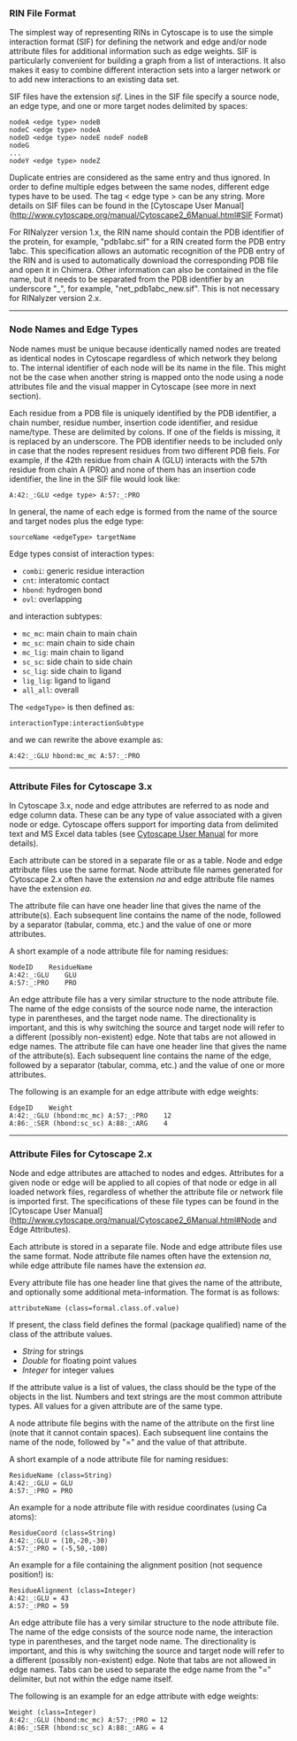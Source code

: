 ### RIN File Format

The simplest way of representing RINs in Cytoscape is to use the simple interaction format (SIF) for defining the network and edge and/or node attribute files for additional information such as edge weights. SIF is particularly convenient for building a graph from a list of interactions. It also makes it easy to combine different interaction sets into a larger network or to add new interactions to an existing data set.

SIF files have the extension *sif*. Lines in the SIF file specify a source node, an edge type, and one or more target nodes delimited by spaces:

	nodeA <edge type> nodeB
	nodeC <edge type> nodeA
	nodeD <edge type> nodeE nodeF nodeB
	nodeG
	...
	nodeY <edge type> nodeZ

Duplicate entries are considered as the same entry and thus ignored. In order to define multiple edges between the same nodes, different edge types have to be used. The tag < edge type > can be any string. More details on SIF files can be found in the [Cytoscape User Manual](http://www.cytoscape.org/manual/Cytoscape2_6Manual.html#SIF Format)

For RINalyzer version 1.x, the RIN name should contain the PDB identifier of the protein, for example, "pdb1abc.sif" for a RIN created form the PDB entry 1abc. This specification allows an automatic recognition of the PDB entry of the RIN and is used to automatically download the corresponding PDB file and open it in Chimera. Other information can also be contained in the file name, but it needs to be separated from the PDB identifier by an underscore "_", for example, "net_pdb1abc_new.sif". This is not necessary for RINalyzer version 2.x.

* * *

### Node Names and Edge Types

Node names must be unique because identically named nodes are treated as identical nodes in Cytoscape regardless of which network they belong to. The internal identifier of each node will be its name in the file. This might not be the case when another string is mapped onto the node using a node attributes file and the visual mapper in Cytoscape (see more in next section).

Each residue from a PDB file is uniquely identified by the PDB identifier, a chain number, residue number, insertion code identifier, and residue name/type. These are delimited by colons. If one of the fields is missing, it is replaced by an underscore. The PDB identifier needs to be included only in case that the nodes represent residues from two different PDB fiels. For example, if the 42th residue from chain A (GLU) interacts with the 57th residue from chain A (PRO) and none of them has an insertion code identifier, the line in the SIF file would look like:

	A:42:_:GLU <edge type> A:57:_:PRO

In general, the name of each edge is formed from the name of the source and target nodes plus the edge type:

	sourceName <edgeType> targetName 

Edge types consist of interaction types:

*   `combi`: generic residue interaction
*   `cnt`: interatomic contact
*   `hbond`: hydrogen bond
*   `ovl`: overlapping

and interaction subtypes:

*   `mc_mc`: main chain to main chain
*   `mc_sc`: main chain to side chain
*   `mc_lig`: main chain to ligand
*   `sc_sc`: side chain to side chain
*   `sc_lig`: side chain to ligand
*   `lig_lig`: ligand to ligand
*   `all_all`: overall

The `<edgeType>` is then defined as:

	interactionType:interactionSubtype

and we can rewrite the above example as:

	A:42:_:GLU hbond:mc_mc A:57:_:PRO

  

* * *

### Attribute Files for Cytoscape 3.x

In Cytoscape 3.x, node and edge attributes are referred to as node and edge column data. These can be any type of value associated with a given node or edge. Cytoscape offers support for importing data from delimited text and MS Excel data tables (see [Cytoscape User Manual](http://wiki.cytoscape.org/Cytoscape_3/UserManual#Node_and_Edge_Column_Data) for more details).

Each attribute can be stored in a separate file or as a table. Node and edge attribute files use the same format. Node attribute file names generated for Cytoscape 2.x often have the extension *na* and edge attribute file names have the extension *ea*.

The attribute file can have one header line that gives the name of the attribute(s). Each subsequent line contains the name of the node, followed by a separator (tabular, comma, etc.) and the value of one or more attributes.

A short example of a node attribute file for naming residues:

	NodeID    ResidueName
	A:42:_:GLU    GLU
	A:57:_:PRO    PRO

An edge attribute file has a very similar structure to the node attribute file. The name of the edge consists of the source node name, the interaction type in parentheses, and the target node name. The directionality is important, and this is why switching the source and target node will refer to a different (possibly non-existent) edge. Note that tabs are not allowed in edge names. The attribute file can have one header line that gives the name of the attribute(s). Each subsequent line contains the name of the edge, followed by a separator (tabular, comma, etc.) and the value of one or more attributes.

The following is an example for an edge attribute with edge weights:

	EdgeID    Weight
	A:42:_:GLU (hbond:mc_mc) A:57:_:PRO    12
	A:86:_:SER (hbond:sc_sc) A:88:_:ARG    4

  

* * *

### Attribute Files for Cytoscape 2.x

Node and edge attributes are attached to nodes and edges. Attributes for a given node or edge will be applied to all copies of that node or edge in all loaded network files, regardless of whether the attribute file or network file is imported first. The specifications of these file types can be found in the [Cytoscape User Manual](http://www.cytoscape.org/manual/Cytoscape2_6Manual.html#Node and Edge Attributes).

Each attribute is stored in a separate file. Node and edge attribute files use the same format. Node attribute file names often have the extension *na*, while edge attribute file names have the extension *ea*.

Every attribute file has one header line that gives the name of the attribute, and optionally some additional meta-information. The format is as follows:

	attributeName (class=formal.class.of.value)

If present, the class field defines the formal (package qualified) name of the class of the attribute values.

*   *String* for strings
*   *Double* for floating point values
*   *Integer* for integer values

If the attribute value is a list of values, the class should be the type of the objects in the list. Numbers and text strings are the most common attribute types. All values for a given attribute are of the same type.

A node attribute file begins with the name of the attribute on the first line (note that it cannot contain spaces). Each subsequent line contains the name of the node, followed by "=" and the value of that attribute.

A short example of a node attribute file for naming residues:

	ResidueName (class=String)
	A:42:_:GLU = GLU
	A:57:_:PRO = PRO

An example for a node attribute file with residue coordinates (using Ca atoms):

	ResidueCoord (class=String)
	A:42:_:GLU = (10,-20,-30)
	A:57:_:PRO = (-5,50,-100)

An example for a file containing the alignment position (not sequence position!) is:

	ResidueAlignment (class=Integer)
	A:42:_:GLU = 43
	A:57:_:PRO = 59

An edge attribute file has a very similar structure to the node attribute file. The name of the edge consists of the source node name, the interaction type in parentheses, and the target node name. The directionality is important, and this is why switching the source and target node will refer to a different (possibly non-existent) edge. Note that tabs are not allowed in edge names. Tabs can be used to separate the edge name from the "=" delimiter, but not within the edge name itself.

The following is an example for an edge attribute with edge weights:

	Weight (class=Integer)
	A:42:_:GLU (hbond:mc_mc) A:57:_:PRO = 12
	A:86:_:SER (hbond:sc_sc) A:88:_:ARG = 4

  